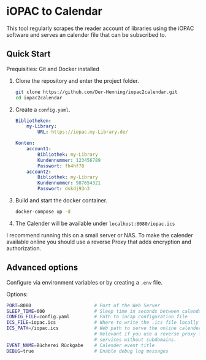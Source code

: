 # iOPAC to Calendar

This tool regularly scrapes the reader account of libraries
using the iOPAC software and serves an calender file that
can be subscribed to.

## Quick Start

Prequisities: Git and Docker installed

1. Clone the repository and enter the project folder.

    ```bash
    git clone https://github.com/Der-Henning/iopac2calendar.git
    cd iopac2calendar
    ```

2. Create a `config.yaml`.

    ```yaml
    Bibliotheken:
        my-Library:
            URL: https://iopac.my-Library.de/

    Konten:
        account1:
            Bibliothek: my-Library
            Kundennummer: 123456789
            Passwort: fh4hf78
        account2:
            Bibliothek: my-Library
            Kundennummer: 987654321
            Passwort: dskdj93n3
    ```

3. Build and start the docker container.

    ```bash
    docker-compose up -d
    ```

4. The Calender will be available under `localhost:8080/iopac.ics`

I recommend running this on a small server or NAS.
To make the calender available online you should use a reverse Proxy
that adds encryption and authorization.

## Advanced options

Configure via environment variables or by creating a `.env` file.

Options:

```bash
PORT=8080                       # Port of the Web Server
SLEEP_TIME=600                  # Sleep time in seconds between calendar updates
CONFIG_FILE=config.yaml         # Path to iocap configuration file
ICS_FILE=iopac.ics              # Where to write the .ics file locally
ICS_PATH=/iopac.ics             # Web path to serve the online calender.
                                # Relevant if you use a reverse proxy for multiple
                                # services without subdomains.
EVENT_NAME=Bücherei Rückgabe    # Calender event title
DEBUG=true                      # Enable debug log messages
```
